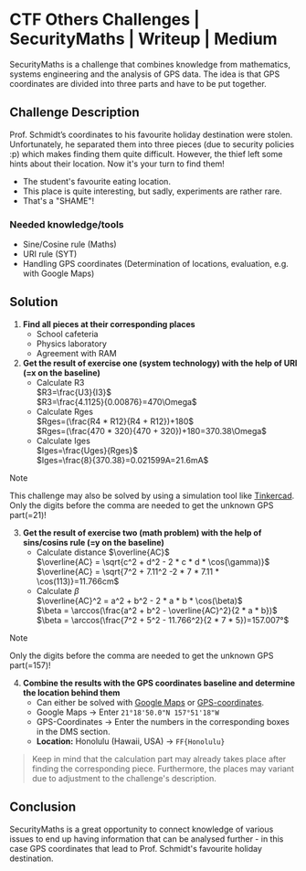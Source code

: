 # CTF Others Challenges | SecurityMaths | Writeup | Medium

SecurityMaths is a challenge that combines knowledge from mathematics, systems engineering and the analysis of GPS data. The idea is that GPS coordinates are divided into three parts and have to be put together. 

## Challenge Description
Prof. Schmidt’s coordinates to his favourite holiday destination were stolen. Unfortunately, he separated them into three pieces (due to security policies :p) which makes finding them quite difficult. However, the thief left some hints about their location. Now it's your turn to find them! 
- The student's favourite eating location.
- This place is quite interesting, but sadly, experiments are rather rare.
- That's a "SHAME"!

### Needed knowledge/tools
- Sine/Cosine rule (Maths)
- URI rule (SYT)
- Handling GPS coordinates (Determination of locations, evaluation, e.g. with Google Maps)

## Solution
1. **Find all pieces at their corresponding places**
   -  School cafeteria
   -  Physics laboratory
   -  Agreement with RAM
2. **Get the result of exercise one (system technology) with the help of URI (=x on the baseline)**
   - Calculate R3 \
     $R3=\frac{U3}{I3}$ \
     $R3=\frac{4.1125}{0.00876}=470\Omega$ 
   - Calculate Rges \
     $Rges=(\frac{R4 * R12}{R4 + R12})+180$ \
     $Rges=(\frac{470 * 320}{470 + 320})+180=370.38\Omega$ 
   - Calculate Iges \
     $Iges=\frac{Uges}{Rges}$ \
     $Iges=\frac{8}{370.38}=0.021599A=21.6mA$ 
> [!NOTE]
> This challenge may also be solved by using a simulation tool like [Tinkercad](https://www.tinkercad.com/).
> Only the digits before the comma are needed to get the unknown GPS part(=21)!
   
3. **Get the result of exercise two (math problem) with the help of sins/cosins rule (=y on the baseline)**
   - Calculate distance $\overline{AC}$ \
     $\overline{AC} = \sqrt{c^2 + d^2 - 2 * c * d * \cos(\gamma)}$ \
     $\overline{AC} = \sqrt{7^2 + 7.11^2 -2 * 7 * 7.11 * \cos(113)}=11.766cm$
   - Calculate $\beta$ \
     $\overline{AC}^2 = a^2 + b^2 - 2 * a * b * \cos(\beta)$ \
     $\beta = \arccos(\frac{a^2 + b^2 - \overline{AC}^2}{2 * a * b})$ \
     $\beta = \arccos(\frac{7^2 + 5^2 - 11.766^2}{2 * 7 * 5})=157.007°$
> [!NOTE]
> Only the digits before the comma are needed to get the unknown GPS part(=157)!

4. **Combine the results with the GPS coordinates baseline and determine the location behind them**
   - Can either be solved with [Google Maps](https://www.google.at/maps/) or [GPS-coordinates](https://www.gps-coordinates.net/).
   - Google Maps &rarr; Enter `21°18'50.0"N 157°51'18"W`
   - GPS-Coordinates &rarr; Enter the numbers in the corresponding boxes in the DMS section.
   - **Location:** Honolulu (Hawaii, USA) &rarr; `FF{Honolulu}`

> Keep in mind that the calculation part may already takes place after finding the corresponding piece. Furthermore, the places may variant due to adjustment to the challenge's description.

## Conclusion

SecurityMaths is a great opportunity to connect knowledge of various issues to end up having information that can be analysed further - in this case GPS coordinates that lead to Prof. Schmidt's favourite holiday destination.
